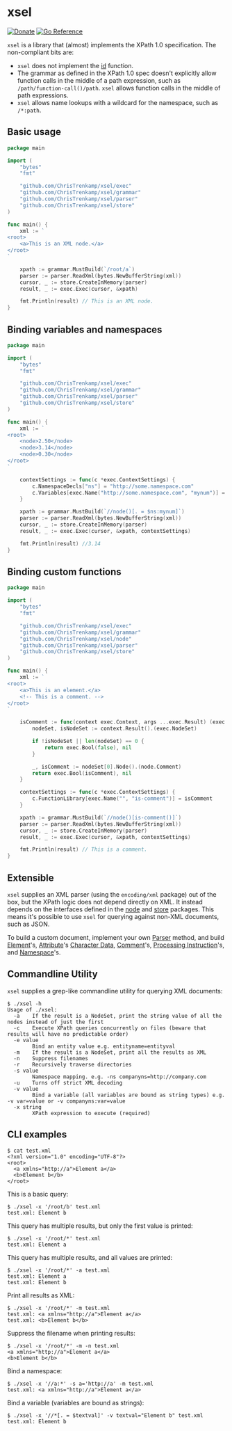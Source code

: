 # xsel

[![Donate](https://img.shields.io/badge/Donate-PayPal-green.svg)](https://www.paypal.com/donate?business=PJDCE35ARU76Q&currency_code=USD) [![Go Reference](https://pkg.go.dev/badge/github.com/ChrisTrenkamp/xsel.svg)](https://pkg.go.dev/github.com/ChrisTrenkamp/xsel)


`xsel` is a library that (almost) implements the XPath 1.0 specification.  The non-compliant bits are:

* `xsel` does not implement the [id](https://www.w3.org/TR/xpath-10/#function-id) function.
* The grammar as defined in the XPath 1.0 spec doesn't explicitly allow function calls in the middle of a path expression, such as `/path/function-call()/path`.  `xsel` allows function calls in the middle of path expressions.
* `xsel` allows name lookups with a wildcard for the namespace, such as `/*:path`.

## Basic usage

```go
package main

import (
	"bytes"
	"fmt"

	"github.com/ChrisTrenkamp/xsel/exec"
	"github.com/ChrisTrenkamp/xsel/grammar"
	"github.com/ChrisTrenkamp/xsel/parser"
	"github.com/ChrisTrenkamp/xsel/store"
)

func main() {
	xml := `
<root>
	<a>This is an XML node.</a>
</root>
`

	xpath := grammar.MustBuild(`/root/a`)
	parser := parser.ReadXml(bytes.NewBufferString(xml))
	cursor, _ := store.CreateInMemory(parser)
	result, _ := exec.Exec(cursor, &xpath)

	fmt.Println(result) // This is an XML node.
}
```

## Binding variables and namespaces

```go
package main

import (
	"bytes"
	"fmt"

	"github.com/ChrisTrenkamp/xsel/exec"
	"github.com/ChrisTrenkamp/xsel/grammar"
	"github.com/ChrisTrenkamp/xsel/parser"
	"github.com/ChrisTrenkamp/xsel/store"
)

func main() {
	xml := `
<root>
	<node>2.50</node>
	<node>3.14</node>
	<node>0.30</node>
</root>
`

	contextSettings := func(c *exec.ContextSettings) {
		c.NamespaceDecls["ns"] = "http://some.namespace.com"
		c.Variables[exec.Name("http://some.namespace.com", "mynum")] = exec.Number(3.14)
	}

	xpath := grammar.MustBuild(`//node()[. = $ns:mynum]`)
	parser := parser.ReadXml(bytes.NewBufferString(xml))
	cursor, _ := store.CreateInMemory(parser)
	result, _ := exec.Exec(cursor, &xpath, contextSettings)

	fmt.Println(result) //3.14
}
```

## Binding custom functions

```go
package main

import (
	"bytes"
	"fmt"

	"github.com/ChrisTrenkamp/xsel/exec"
	"github.com/ChrisTrenkamp/xsel/grammar"
	"github.com/ChrisTrenkamp/xsel/node"
	"github.com/ChrisTrenkamp/xsel/parser"
	"github.com/ChrisTrenkamp/xsel/store"
)

func main() {
	xml := `
<root>
	<a>This is an element.</a>
	<!-- This is a comment. -->
</root>
`

	isComment := func(context exec.Context, args ...exec.Result) (exec.Result, error) {
		nodeSet, isNodeSet := context.Result().(exec.NodeSet)

		if !isNodeSet || len(nodeSet) == 0 {
			return exec.Bool(false), nil
		}

		_, isComment := nodeSet[0].Node().(node.Comment)
		return exec.Bool(isComment), nil
	}

	contextSettings := func(c *exec.ContextSettings) {
		c.FunctionLibrary[exec.Name("", "is-comment")] = isComment
	}

	xpath := grammar.MustBuild(`//node()[is-comment()]`)
	parser := parser.ReadXml(bytes.NewBufferString(xml))
	cursor, _ := store.CreateInMemory(parser)
	result, _ := exec.Exec(cursor, &xpath, contextSettings)

	fmt.Println(result) // This is a comment.
}
```

## Extensible

`xsel` supplies an XML parser (using the `encoding/xml` package) out of the box, but the XPath logic does not depend directly on XML.  It instead depends on the interfaces defined in the [node](https://pkg.go.dev/github.com/ChrisTrenkamp/xsel/node) and [store](https://pkg.go.dev/github.com/ChrisTrenkamp/xsel/store) packages.  This means it's possible to use `xsel` for querying against non-XML documents, such as JSON.

To build a custom document, implement your own [Parser](https://pkg.go.dev/github.com/ChrisTrenkamp/xsel/parser#Parser) method, and build [Element](https://pkg.go.dev/github.com/ChrisTrenkamp/xsel/node#Element)'s, [Attribute](https://pkg.go.dev/github.com/ChrisTrenkamp/xsel/node#Attribute)'s [Character Data](https://pkg.go.dev/github.com/ChrisTrenkamp/xsel/node#CharData), [Comment](https://pkg.go.dev/github.com/ChrisTrenkamp/xsel/node#Comment)'s, [Processing Instruction](https://pkg.go.dev/github.com/ChrisTrenkamp/xsel/node#ProcInst)'s, and [Namespace](https://pkg.go.dev/github.com/ChrisTrenkamp/xsel/node#Namespace)'s.

## Commandline Utility

`xsel` supplies a grep-like commandline utility for querying XML documents:

```
$ ./xsel -h
Usage of ./xsel:
  -a    If the result is a NodeSet, print the string value of all the nodes instead of just the first
  -c    Execute XPath queries concurrently on files (beware that results will have no predictable order)
  -e value
        Bind an entity value e.g. entityname=entityval
  -m    If the result is a NodeSet, print all the results as XML
  -n    Suppress filenames
  -r    Recursively traverse directories
  -s value
        Namespace mapping. e.g. -ns companyns=http://company.com
  -u    Turns off strict XML decoding
  -v value
        Bind a variable (all variables are bound as string types) e.g. -v var=value or -v companyns:var=value
  -x string
        XPath expression to execute (required)
```

## CLI examples

```
$ cat test.xml
<?xml version="1.0" encoding="UTF-8"?>
<root>
  <a xmlns="http://a">Element a</a>
  <b>Element b</b>
</root>
```

This is a basic query:
```
$ ./xsel -x '/root/b' test.xml
test.xml: Element b
```

This query has multiple results, but only the first value is printed:
```
$ ./xsel -x '/root/*' test.xml
test.xml: Element a
```

This query has multiple results, and all values are printed:
```
$ ./xsel -x '/root/*' -a test.xml
test.xml: Element a
test.xml: Element b
```

Print all results as XML:
```
$ ./xsel -x '/root/*' -m test.xml
test.xml: <a xmlns="http://a">Element a</a>
test.xml: <b>Element b</b>
```

Suppress the filename when printing results:
```
$ ./xsel -x '/root/*' -m -n test.xml
<a xmlns="http://a">Element a</a>
<b>Element b</b>
```

Bind a namespace:
```
$ ./xsel -x '//a:*' -s a='http://a' -m test.xml
test.xml: <a xmlns="http://a">Element a</a>
```

Bind a variable (variables are bound as strings):
```
$ ./xsel -x '//*[. = $textval]' -v textval="Element b" test.xml
test.xml: Element b
```
